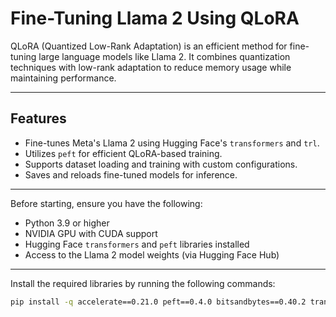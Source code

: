 # Fine-Tuning Llama 2 Using QLoRA

QLoRA (Quantized Low-Rank Adaptation) is an efficient method for fine-tuning large language models like Llama 2. It combines quantization techniques with low-rank adaptation to reduce memory usage while maintaining performance.

---

## Features

- Fine-tunes Meta's Llama 2 using Hugging Face's `transformers` and `trl`.
- Utilizes `peft` for efficient QLoRA-based training.
- Supports dataset loading and training with custom configurations.
- Saves and reloads fine-tuned models for inference.

---


Before starting, ensure you have the following:

- Python 3.9 or higher
- NVIDIA GPU with CUDA support
- Hugging Face `transformers` and `peft` libraries installed
- Access to the Llama 2 model weights (via Hugging Face Hub)

---


Install the required libraries by running the following commands:

```bash
pip install -q accelerate==0.21.0 peft==0.4.0 bitsandbytes==0.40.2 transformers==4.31.0 trl==0.4.7
